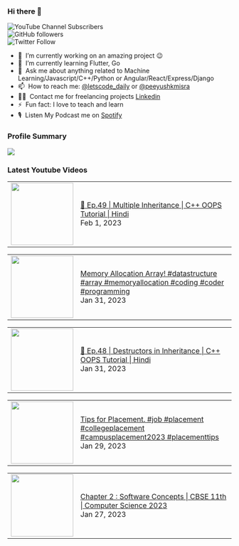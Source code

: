 ### Hi there 👋

![YouTube Channel Subscribers](https://img.shields.io/youtube/channel/subscribers/UCgmk1KXmrHXt_DO0kScyVmQ?style=social)  
![GitHub followers](https://img.shields.io/github/followers/misrapk?style=social)  
![Twitter Follow](https://img.shields.io/twitter/follow/peeyushkmisra?style=social)

- 🔭 &nbsp;I’m currently working on an amazing project :wink:
- 🌱 &nbsp;I’m currently learning Flutter, Go
- 💬 &nbsp;Ask me about anything related to Machine Learning/Javascript/C++/Python or Angular/React/Express/Django
- 📫 &nbsp;How to reach me: [@letscode_daily](https://www.instagram.com/letscode_daily/) or [@peeyushkmisra](https://www.instagram.com/peeyushkmisra/)
- 👨‍💻 &nbsp;Contact me for freelancing projects [Linkedin](https://www.linkedin.com/in/peeyushkmisra/)
- ⚡ &nbsp;Fun fact: I love to teach and learn
- 🎙 &nbsp;Listen My Podcast me on [Spotify](https://open.spotify.com/show/5HlTHA4yxnj56N1klajpQc)

### Profile Summary

![](https://github-profile-summary-cards.vercel.app/api/cards/profile-details?username=misrapk&theme=dracula)

### Latest Youtube Videos

<!-- YOUTUBE:START --><table><tr><td><a href="https://www.youtube.com/watch?v=hDJhGlQzv6w"><img width="140px" src="https://i.ytimg.com/vi/hDJhGlQzv6w/mqdefault.jpg"></a></td>
<td><a href="https://www.youtube.com/watch?v=hDJhGlQzv6w">🔴 Ep.49 | Multiple Inheritance | C++ OOPS Tutorial |  Hindi</a><br/>Feb 1, 2023</td></tr></table>
<table><tr><td><a href="https://www.youtube.com/watch?v=m_foF50tMZI"><img width="140px" src="https://i.ytimg.com/vi/m_foF50tMZI/mqdefault.jpg"></a></td>
<td><a href="https://www.youtube.com/watch?v=m_foF50tMZI">Memory Allocation Array!    #datastructure #array #memoryallocation #coding #coder #programming</a><br/>Jan 31, 2023</td></tr></table>
<table><tr><td><a href="https://www.youtube.com/watch?v=zFDaTzTpd_w"><img width="140px" src="https://i.ytimg.com/vi/zFDaTzTpd_w/mqdefault.jpg"></a></td>
<td><a href="https://www.youtube.com/watch?v=zFDaTzTpd_w">🔴 Ep.48 | Destructors in Inheritance | C++ OOPS Tutorial |  Hindi</a><br/>Jan 31, 2023</td></tr></table>
<table><tr><td><a href="https://www.youtube.com/watch?v=1y1ZppWYasA"><img width="140px" src="https://i.ytimg.com/vi/1y1ZppWYasA/mqdefault.jpg"></a></td>
<td><a href="https://www.youtube.com/watch?v=1y1ZppWYasA">Tips for Placement.   #job #placement #collegeplacement #campusplacement2023 #placementtips</a><br/>Jan 29, 2023</td></tr></table>
<table><tr><td><a href="https://www.youtube.com/watch?v=N97YNKHNmbE"><img width="140px" src="https://i.ytimg.com/vi/N97YNKHNmbE/mqdefault.jpg"></a></td>
<td><a href="https://www.youtube.com/watch?v=N97YNKHNmbE">Chapter 2 : Software Concepts | CBSE 11th | Computer Science 2023</a><br/>Jan 27, 2023</td></tr></table>
<!-- YOUTUBE:END -->
